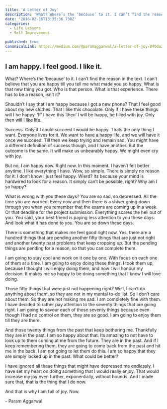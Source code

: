 ```yaml
---
title: 'A Letter of Joy'
description: 'What? Where’s the ‘because’ to it. I can’t find the reason in the text. I can’t believe that you are happy till you tell me what made you so happy. What is that new thing you got. Who is that person…'
date: '2016-02-16T13:35:36.738Z'
categories:
  - Life Lessons
  - Self Improvement

published: true
canonicalLink: https://medium.com/@paramaggarwal/a-letter-of-joy-840da2bf2152
---
```


## I am happy. I feel good. I like it.

What? Where’s the ‘because’ to it. I can’t find the reason in the text. I can’t believe that you are happy till you tell me what made you so happy. What is that new thing you got. Who is that person. What is that experience. There has to be a reason, isn’t it?

Shouldn’t I say that I am happy because I got a new phone? That I feel good about my new clothes. That I like this chocolate. Only if I have these things will I be happy. ‘If’ I have this ‘then’ I will be happy, be filled with joy. Only then will I like life.

Success. Only if I could succeed I would be happy. Thats the only thing I want. Everyone lives for it. We want to have a happy life, and we will have it once we succeed. Till then we keep trying and remain sad. You might have a different definition of success though, and I have another. But the outcome is the same. It will make us unbearably happy. We might even cry with joy.

But no, I am happy now. Right now. In this moment. I haven’t felt better anytime. I like everything I have. Wow, so simple. There is simply no reason for it. I don’t know I just feel happy. Wierd? Its because your mind is hardwired to look for a reason. It simply can’t be possible, right? Why am I so happy?

What is wrong with you these days? You are so sad, so depressed. All the time you are worried. Every now and then there is a shiver going down through you when you remember that the exams are coming up in a week. Or that deadline for the project submission. Everything scares the hell out of you. You said, your best friend is paying less attention to you these days. And look what it has done to you. You are so down these days.

There is something that makes me feel good right now. Yes, there are a hundred things that are pending another fifty things that are just not right and another twenty past problems that keep cropping up. But the pending things are pending for a reason, so that you can complete them.

I am going to stay cool and work on it one by one. With focus on each one of them at a time. I am going to enjoy doing these things. I took them up, because I thought I will enjoy doing them, and now I will honour my decision. It makes me so happy to be doing something that I knew I will love doing.

Those fifty things that were just not happening right? Well, I can’t do anything about them, so they are not in my mental to-do list. So I don’t care about them. So they are not making me sad. I am completely fine with them. I have decided to rather pay attention to the seventy things that are going right. I am going to savour each of those seventy things because even though I had no control on them, they are so good. I am going to enjoy them till they are there.

And those twenty things from the past that keep bothering me. Thankfully they are in the past. I am so happy about that. Its amazing to not have to look up to them coming at me from the future. They are in the past. And if I keep remembering them, they are going to come back from the past and hit me in the back. I am not going to let them do this. I am so happy that they are simply locked up in the past. What could be better?

I have ignored all these things that might have depressed me endlessly, I have set my heart on doing something that I would really enjoy. That would increase my joy even further, exponentially, without bounds. And I made sure that, that is the thing that I do now.

And that is why I am full of joy. Now.

\- Param Aggarwal

